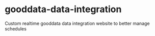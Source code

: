 # gooddata-data-integration
Custom realtime gooddata data integration website to better manage schedules
